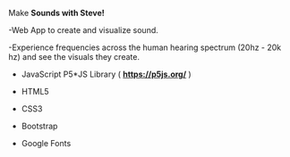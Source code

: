 Make **Sounds with Steve!**

-Web App to create and visualize sound.

-Experience frequencies across the human hearing spectrum (20hz - 20k hz) and see the visuals they create.

- JavaScript P5*JS Library ( **https://p5js.org/** )

- HTML5

- CSS3

- Bootstrap

- Google Fonts
